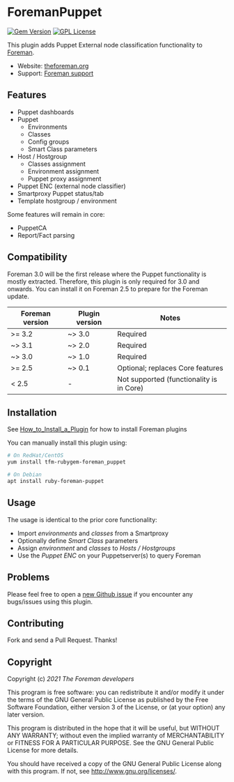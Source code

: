# ForemanPuppet

[![Gem Version](https://img.shields.io/gem/v/foreman_puppet.svg)](https://rubygems.org/gems/foreman_puppet)
[![GPL License](https://img.shields.io/github/license/theforeman/foreman_puppet.svg)](https://github.com/theforeman/foreman_puppet/blob/master/LICENSE)

This plugin adds Puppet External node classification functionality to [Foreman](https://theforeman.org).

* Website: [theforeman.org](http://theforeman.org)
* Support: [Foreman support](http://theforeman.org/support.html)

## Features

* Puppet dashboards
* Puppet
  * Environments
  * Classes
  * Config groups
  * Smart Class parameters
* Host / Hostgroup
  * Classes assignment
  * Environment assignment
  * Puppet proxy assignment
* Puppet ENC (external node classifier)
* Smartproxy Puppet status/tab
* Template hostgroup / environment

Some features will remain in core:

* PuppetCA
* Report/Fact parsing

## Compatibility

Foreman 3.0 will be the first release where the Puppet functionality is mostly extracted.
Therefore, this plugin is only required for 3.0 and onwards.
You can install it on Foreman 2.5 to prepare for the Foreman update.

|Foreman version|Plugin version|Notes                                     |
|---------------|--------------|------------------------------------------|
| >= 3.2        | ~> 3.0       | Required                                 |
| ~> 3.1        | ~> 2.0       | Required                                 |
| ~> 3.0        | ~> 1.0       | Required                                 |
| >= 2.5        | ~> 0.1       | Optional; replaces Core features         |
| < 2.5         | -            | Not supported (functionality is in Core) |

## Installation

See [How_to_Install_a_Plugin](https://theforeman.org/plugins/#2.Installation)
for how to install Foreman plugins

You can manually install this plugin using:

```sh
# On RedHat/CentOS
yum install tfm-rubygem-foreman_puppet

# On Debian
apt install ruby-foreman-puppet
```

## Usage

The usage is identical to the prior core functionality:

* Import *environments* and *classes* from a Smartproxy
* Optionally define *Smart Class* parameters
* Assign *environment* and *classes* to *Hosts / Hostgroups*
* Use the *Puppet ENC* on your Puppetserver(s) to query Foreman

## Problems

Please feel free to open a [new Github issue](https://github.com/theforeman/foreman_puppet/issues/new)
if you encounter any bugs/issues using this plugin.

## Contributing

Fork and send a Pull Request. Thanks!

## Copyright

Copyright (c) *2021* *The Foreman developers*

This program is free software: you can redistribute it and/or modify
it under the terms of the GNU General Public License as published by
the Free Software Foundation, either version 3 of the License, or
(at your option) any later version.

This program is distributed in the hope that it will be useful,
but WITHOUT ANY WARRANTY; without even the implied warranty of
MERCHANTABILITY or FITNESS FOR A PARTICULAR PURPOSE.  See the
GNU General Public License for more details.

You should have received a copy of the GNU General Public License
along with this program.  If not, see <http://www.gnu.org/licenses/>.
